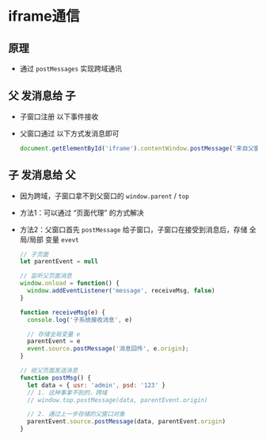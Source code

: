 # iframe通信

## 原理

+ 通过 `postMessages` 实现跨域通讯

## 父 发消息给 子

+ 子窗口注册 以下事件接收

+ 父窗口通过 以下方式发消息即可

    ```js
    document.getElementById('iframe').contentWindow.postMessage('来自父窗口的消息', 'c.aaa.com')
    ```

## 子 发消息给 父

+ 因为跨域，子窗口拿不到父窗口的 `window.parent` / `top`

+ 方法1：可以通过 “页面代理” 的方式解决

+ 方法2：父窗口首先 `postMessage` 给子窗口，子窗口在接受到消息后，存储 全局/局部 变量 `evevt`

    ```js
    // 子页面
    let parentEvent = null

    // 监听父页面消息
    window.onload = function() {
      window.addEventListener('message', receiveMsg, false)
    }

    function receiveMsg(e) {
      console.log('子系统接收消息', e)

      // 存储全局变量 e
      parentEvent = e
      event.source.postMessage('消息回传', e.origin);
    }

    // 给父页面发送消息
    function postMsg() {
      let data = { usr: 'admin', psd: '123' }
      // 1. 这种事拿不到的，跨域
      // window.top.postMessage(data, parentEvent.origin)

      // 2. 通过上一步存储的父窗口对象
      parentEvent.source.postMessage(data, parentEvent.origin)
    }
    ```
